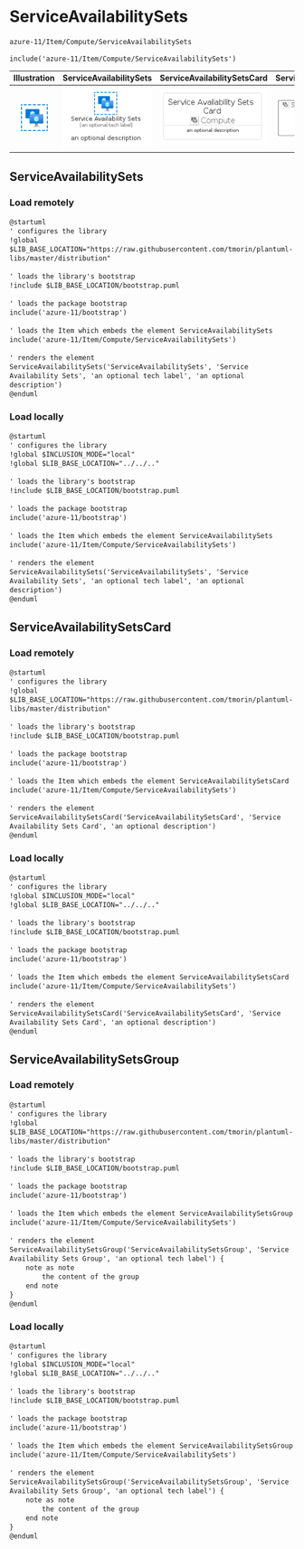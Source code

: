 # ServiceAvailabilitySets


```text
azure-11/Item/Compute/ServiceAvailabilitySets
```

```text
include('azure-11/Item/Compute/ServiceAvailabilitySets')
```



| Illustration | ServiceAvailabilitySets | ServiceAvailabilitySetsCard | ServiceAvailabilitySetsGroup |
| :---: | :---: | :---: | :---: |
| ![illustration for Illustration](../../../azure-11/Item/Compute/ServiceAvailabilitySets.png) | ![illustration for ServiceAvailabilitySets](../../../azure-11/Item/Compute/ServiceAvailabilitySets.Local.png) | ![illustration for ServiceAvailabilitySetsCard](../../../azure-11/Item/Compute/ServiceAvailabilitySetsCard.Local.png) | ![illustration for ServiceAvailabilitySetsGroup](../../../azure-11/Item/Compute/ServiceAvailabilitySetsGroup.Local.png) |




## ServiceAvailabilitySets

### Load remotely
```plantuml
@startuml
' configures the library
!global $LIB_BASE_LOCATION="https://raw.githubusercontent.com/tmorin/plantuml-libs/master/distribution"

' loads the library's bootstrap
!include $LIB_BASE_LOCATION/bootstrap.puml

' loads the package bootstrap
include('azure-11/bootstrap')

' loads the Item which embeds the element ServiceAvailabilitySets
include('azure-11/Item/Compute/ServiceAvailabilitySets')

' renders the element
ServiceAvailabilitySets('ServiceAvailabilitySets', 'Service Availability Sets', 'an optional tech label', 'an optional description')
@enduml
```

### Load locally
```plantuml
@startuml
' configures the library
!global $INCLUSION_MODE="local"
!global $LIB_BASE_LOCATION="../../.."

' loads the library's bootstrap
!include $LIB_BASE_LOCATION/bootstrap.puml

' loads the package bootstrap
include('azure-11/bootstrap')

' loads the Item which embeds the element ServiceAvailabilitySets
include('azure-11/Item/Compute/ServiceAvailabilitySets')

' renders the element
ServiceAvailabilitySets('ServiceAvailabilitySets', 'Service Availability Sets', 'an optional tech label', 'an optional description')
@enduml
```

## ServiceAvailabilitySetsCard

### Load remotely
```plantuml
@startuml
' configures the library
!global $LIB_BASE_LOCATION="https://raw.githubusercontent.com/tmorin/plantuml-libs/master/distribution"

' loads the library's bootstrap
!include $LIB_BASE_LOCATION/bootstrap.puml

' loads the package bootstrap
include('azure-11/bootstrap')

' loads the Item which embeds the element ServiceAvailabilitySetsCard
include('azure-11/Item/Compute/ServiceAvailabilitySets')

' renders the element
ServiceAvailabilitySetsCard('ServiceAvailabilitySetsCard', 'Service Availability Sets Card', 'an optional description')
@enduml
```

### Load locally
```plantuml
@startuml
' configures the library
!global $INCLUSION_MODE="local"
!global $LIB_BASE_LOCATION="../../.."

' loads the library's bootstrap
!include $LIB_BASE_LOCATION/bootstrap.puml

' loads the package bootstrap
include('azure-11/bootstrap')

' loads the Item which embeds the element ServiceAvailabilitySetsCard
include('azure-11/Item/Compute/ServiceAvailabilitySets')

' renders the element
ServiceAvailabilitySetsCard('ServiceAvailabilitySetsCard', 'Service Availability Sets Card', 'an optional description')
@enduml
```

## ServiceAvailabilitySetsGroup

### Load remotely
```plantuml
@startuml
' configures the library
!global $LIB_BASE_LOCATION="https://raw.githubusercontent.com/tmorin/plantuml-libs/master/distribution"

' loads the library's bootstrap
!include $LIB_BASE_LOCATION/bootstrap.puml

' loads the package bootstrap
include('azure-11/bootstrap')

' loads the Item which embeds the element ServiceAvailabilitySetsGroup
include('azure-11/Item/Compute/ServiceAvailabilitySets')

' renders the element
ServiceAvailabilitySetsGroup('ServiceAvailabilitySetsGroup', 'Service Availability Sets Group', 'an optional tech label') {
    note as note
        the content of the group
    end note
}
@enduml
```

### Load locally
```plantuml
@startuml
' configures the library
!global $INCLUSION_MODE="local"
!global $LIB_BASE_LOCATION="../../.."

' loads the library's bootstrap
!include $LIB_BASE_LOCATION/bootstrap.puml

' loads the package bootstrap
include('azure-11/bootstrap')

' loads the Item which embeds the element ServiceAvailabilitySetsGroup
include('azure-11/Item/Compute/ServiceAvailabilitySets')

' renders the element
ServiceAvailabilitySetsGroup('ServiceAvailabilitySetsGroup', 'Service Availability Sets Group', 'an optional tech label') {
    note as note
        the content of the group
    end note
}
@enduml
```

